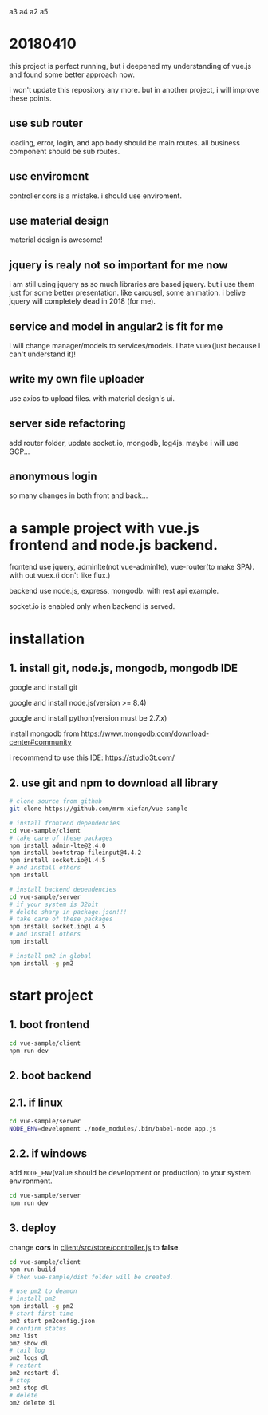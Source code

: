 a3
a4
a2
a5

# 20180410

this project is perfect running, but i deepened my understanding of vue.js and found some better approach now.

i won't update this repository any more. but in another project, i will improve these points.

## use sub router

loading, error, login, and app body should be main routes. all business component should be sub routes.

## use enviroment

controller.cors is a mistake. i should use enviroment.

## use material design

material design is awesome!

## jquery is realy not so important for me now

i am still using jquery as so much libraries are based jquery. but i use them just for some better presentation. like carousel, some animation. i belive jquery will completely dead in 2018 (for me).

## service and model in angular2 is fit for me

i will change manager/models to services/models. i hate vuex(just because i can't understand it)!

## write my own file uploader

use axios to upload files. with material design's ui.

## server side refactoring

add router folder, update socket.io, mongodb, log4js. maybe i will use GCP...

## anonymous login

so many changes in both front and back...

# a sample project with vue.js frontend and node.js backend.

frontend use jquery, adminlte(not vue-adminlte), vue-router(to make SPA). with out vuex.(i don't like flux.)

backend use node.js, express, mongodb. with rest api example.

socket.io is enabled only when backend is served.

# installation

## 1. install git, node.js, mongodb, mongodb IDE

google and install git

google and install node.js(version >= 8.4)

google and install python(version must be 2.7.x)

install mongodb from https://www.mongodb.com/download-center#community

i recommend to use this IDE: https://studio3t.com/

## 2. use git and npm to download all library

``` bash
# clone source from github
git clone https://github.com/mrm-xiefan/vue-sample

# install frontend dependencies
cd vue-sample/client
# take care of these packages
npm install admin-lte@2.4.0
npm install bootstrap-fileinput@4.4.2
npm install socket.io@1.4.5
# and install others
npm install

# install backend dependencies
cd vue-sample/server
# if your system is 32bit
# delete sharp in package.json!!!
# take care of these packages
npm install socket.io@1.4.5
# and install others
npm install

# install pm2 in global
npm install -g pm2
```

# start project

## 1. boot frontend

``` bash
cd vue-sample/client
npm run dev
```

## 2. boot backend

## 2.1. if linux

``` bash
cd vue-sample/server
NODE_ENV=development ./node_modules/.bin/babel-node app.js
```

## 2.2. if windows

add `NODE_ENV`(value should be development or production) to your system environment.

``` bash
cd vue-sample/server
npm run dev
```

## 3. deploy

change **cors** in [client/src/store/controller.js](./client/src/store/controller.js) to **false**.

``` bash
cd vue-sample/client
npm run build
# then vue-sample/dist folder will be created.

# use pm2 to deamon
# install pm2
npm install -g pm2
# start first time
pm2 start pm2config.json
# confirm status
pm2 list
pm2 show dl
# tail log
pm2 logs dl
# restart
pm2 restart dl
# stop
pm2 stop dl
# delete
pm2 delete dl
```
